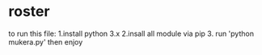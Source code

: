 # roster
to run this file:
1.install python 3.x
2.insall all module via pip
3. run 'python mukera.py'  then enjoy
